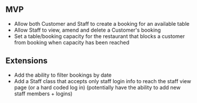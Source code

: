 ## MVP

- Allow both Customer and Staff to create a booking for an available table
- Allow Staff to view, amend and delete a Customer's booking
- Set a table/booking capacity for the restaurant that blocks a customer from booking when capacity has been reached

## Extensions

- Add the ability to filter bookings by date
- Add a Staff class that accepts only staff login info to reach the staff view page
  (or a hard coded log in) (potentially have the ability to add new staff members + logins)
